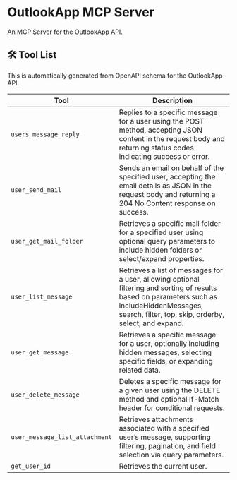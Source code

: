 # OutlookApp MCP Server

An MCP Server for the OutlookApp API.

## 🛠️ Tool List

This is automatically generated from OpenAPI schema for the OutlookApp API.


| Tool | Description |
|------|-------------|
| `users_message_reply` | Replies to a specific message for a user using the POST method, accepting JSON content in the request body and returning status codes indicating success or error. |
| `user_send_mail` | Sends an email on behalf of the specified user, accepting the email details as JSON in the request body and returning a 204 No Content response on success. |
| `user_get_mail_folder` | Retrieves a specific mail folder for a specified user using optional query parameters to include hidden folders or select/expand properties. |
| `user_list_message` | Retrieves a list of messages for a user, allowing optional filtering and sorting of results based on parameters such as includeHiddenMessages, search, filter, top, skip, orderby, select, and expand. |
| `user_get_message` | Retrieves a specific message for a user, optionally including hidden messages, selecting specific fields, or expanding related data. |
| `user_delete_message` | Deletes a specific message for a given user using the DELETE method and optional If-Match header for conditional requests. |
| `user_message_list_attachment` | Retrieves attachments associated with a specified user’s message, supporting filtering, pagination, and field selection via query parameters. |
| `get_user_id` | Retrieves the current user. |
